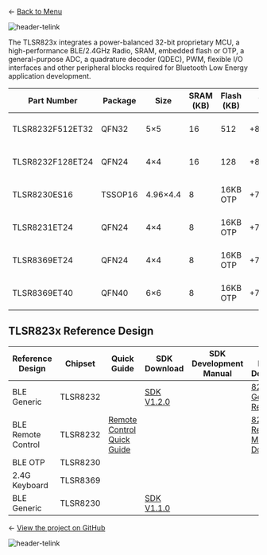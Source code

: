 ← [Back to Menu](https://telinkgithub.github.io/Telink/ "Menu")

![header-telink](https://i.imgur.com/5kRG6CF.jpg)

The TLSR823x integrates a power-balanced 32-bit proprietary MCU, a high-performance BLE/2.4GHz Radio, SRAM, embedded flash or OTP, a general-purpose ADC, a quadrature decoder (QDEC), PWM, flexible I/O interfaces and other peripheral blocks required for Bluetooth Low Energy application development.

| Part Number      | Package | Size     | SRAM (KB) | Flash (KB) | Tx    | Rx                           | Power Consumption                                      | Protocol |
|------------------|---------|----------|-----------|------------|-------|------------------------------|--------------------------------------------------------|----------|
| TLSR8232F512ET32 | QFN32   | 5×5      | 16        | 512        | +8dBm | -92dBm@BLE1M                 | 13.6mA@Rx_fullchip 14.5mA@Tx0dBm_fullchip 1.35uA@sleep | BLE 5.0* |
| TLSR8232F128ET24 | QFN24   | 4×4      | 16        | 128        | +8dBm | -92dBm@BLE1M                 | 13.6mA@Rx_fullchip 14.5mA@Tx0dBm_fullchip 1.35uA@sleep | BLE 5.0* |
| TLSR8230ES16     | TSSOP16 | 4.96×4.4 | 8         | 16KB OTP   | +7dBm | -91.5dBm@BLE1M-88dBm@BLE2M   | 13.6mA@Rx_fullchip 14.5mA@Tx0dBm_fullchip 1.4uA@sleep  | BLE 5.0* |
| TLSR8231ET24     | QFN24   | 4×4      | 8         | 16KB OTP   | +7dBm | -91.5dBm@BLE1M-88dBm@BLE2M   | 13.6mA@Rx_fullchip 14.5mA@Tx0dBm_fullchip 1.4uA@sleep  | BLE 5.0* |
| TLSR8369ET24     | QFN24   | 4×4      | 8         | 16KB OTP   | +7dBm | -91.5dBm@2.4G1M-88dBm@2.4G2M | 13.6mA@Rx_fullchip 14.5mA@Tx0dBm_fullchip 1.4uA@sleep  | 2.4G     |
| TLSR8369ET40     | QFN40   | 6×6      | 8         | 16KB OTP   | +7dBm | -91.5dBm@2.4G1M-88dBm@2.4G2M | 13.6mA@Rx_fullchip 14.5mA@Tx0dBm_fullchip 1.4uA@sleep  | 2.4G     |


## TLSR823x Reference Design

| Reference Design   | Chipset  | Quick Guide                | SDK Download | SDK Development Manual | HW Design Document                |
|--------------------|----------|----------------------------|--------------|------------------------|-----------------------------------|
| BLE Generic        | TLSR8232 |                            | [SDK V1.2.0](http://wiki.telink-semi.cn/tools_and_sdk/BLE_SDK/823x_SDK/ble_sdk.zip)   |                        | [8232 Generic Ref](http://wiki.telink-semi.cn/doc/hw/TLSR8232_Developmentboard_TLSR8232DK32D.zip)                  |
| BLE Remote Control | TLSR8232 | [Remote Control Quick Guide](http://wiki.telink-semi.cn/doc/an/PS_18032600-E_Spec%20For%20Telink%20TLSR8232-based%20BLE%20Remote%20Control%20Demo.pdf) |              |                        | [8232 RCU Ref](http://wiki.telink-semi.cn/doc/hw/TLSR8232_RCU_TLSR8232RC32D.zip) [8266 Master Dongle](http://wiki.telink-semi.cn/doc/hw/TLSR8266_Dongle_TLSR8266DG32D.zip) |
| BLE OTP            | TLSR8230 |                            |              |                        |                                   |
| 2.4G Keyboard      | TLSR8369 |                            |              |                        |                                   |
| BLE Generic        | TLSR8230 |                            | [SDK V1.1.0](http://wiki.telink-semi.cn/telink_shenzhen/BlackHawk/blackhawk-BLE-SDK.zip)   |                        |                                   |

← [View the project on GitHub](https://github.com/TelinkGithub/TLSR823x-Family "Menu")


![header-telink](https://i.imgur.com/7U96dR0.jpg)
